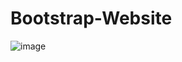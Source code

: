 # Bootstrap-Website
![image](https://user-images.githubusercontent.com/96006620/171048471-704391b3-af55-4ad1-8ed3-49b8ff2a9d6f.png)


